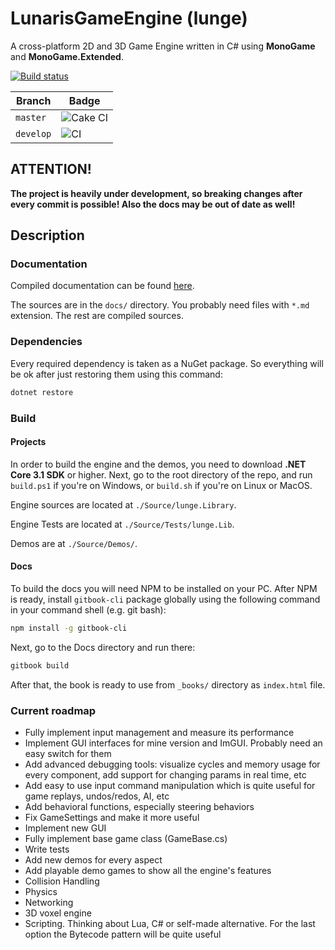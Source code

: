 # LunarisGameEngine (lunge)

A cross-platform 2D and 3D Game Engine written in C# using **MonoGame** and **MonoGame.Extended**.

[![Build status](https://ci.appveyor.com/api/projects/status/1jkjxg3iupocpniy?svg=true)](https://ci.appveyor.com/project/lunacys/lunge)

| Branch | Badge |
| --- | --- |
| `master` | ![Cake CI](https://github.com/lunacys/lunge/workflows/Cake%20CI/badge.svg?branch=master) |
| `develop` | ![CI](https://github.com/lunacys/lunge/workflows/Cake%20CI/badge.svg?branch=develop) |

## ATTENTION!

**The project is heavily under development, so breaking changes after every commit is possible! Also the docs may be out of date as well!**

## Description

### Documentation

Compiled documentation can be found [here](http://loonacuse.link/lunge).

The sources are in the `docs/` directory. You probably need files with `*.md` extension. The rest are compiled sources.

### Dependencies

Every required dependency is taken as a NuGet package. So everything will be ok after just restoring them using this command:

```bash
dotnet restore
```

### Build

#### Projects

In order to build the engine and the demos, you need to download **.NET Core 3.1 SDK** or higher. Next, go to the root directory of the repo, and run `build.ps1` if you're on Windows, or `build.sh` if you're on Linux or MacOS.

Engine sources are located at `./Source/lunge.Library`.

Engine Tests are located at `./Source/Tests/lunge.Lib`.

Demos are at `./Source/Demos/`.

#### Docs

To build the docs you will need NPM to be installed on your PC. After NPM is ready, install `gitbook-cli` package globally using the following command in your command shell (e.g. git bash):

```bash
npm install -g gitbook-cli
```

Next, go to the Docs directory and run there:

```bash
gitbook build
```

After that, the book is ready to use from `_books/` directory as `index.html` file.

### Current roadmap

 - Fully implement input management and measure its performance
 - Implement GUI interfaces for mine version and ImGUI. Probably need an easy switch for them
 - Add advanced debugging tools: visualize cycles and memory usage for every component, add support for changing params in real time, etc
 - Add easy to use input command manipulation which is quite useful for game replays, undos/redos, AI, etc
 - Add behavioral functions, especially steering behaviors
 - Fix GameSettings and make it more useful
 - Implement new GUI
 - Fully implement base game class (GameBase.cs)
 - Write tests
 - Add new demos for every aspect
 - Add playable demo games to show all the engine's features
 - Collision Handling
 - Physics
 - Networking
 - 3D voxel engine
 - Scripting. Thinking about Lua, C# or self-made alternative. For the last option the Bytecode pattern will be quite useful
